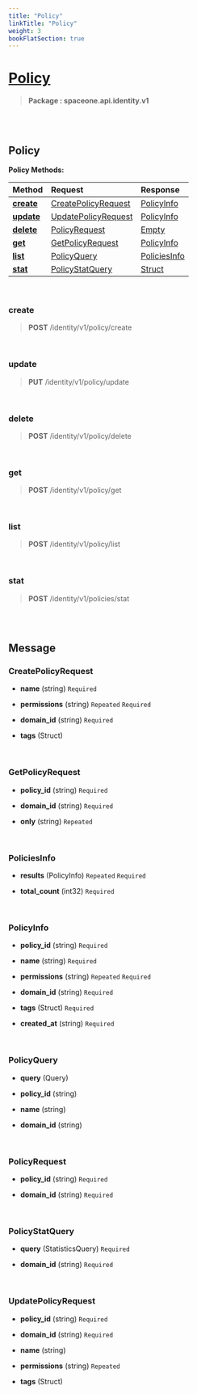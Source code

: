 ```yaml
---
title: "Policy"
linkTitle: "Policy"
weight: 3
bookFlatSection: true
---
```

# [Policy](#Policy)



>  **Package : spaceone.api.identity.v1**

<br>
<br>

## Policy





**Policy Methods:**


| Method | Request | Response |
| :----- | :-------- | :-------- |
| [**create**](./Policy#create) | [CreatePolicyRequest](Policy#createpolicyrequest) | [PolicyInfo](Policy#policyinfo) |
| [**update**](./Policy#update) | [UpdatePolicyRequest](Policy#updatepolicyrequest) | [PolicyInfo](Policy#policyinfo) |
| [**delete**](./Policy#delete) | [PolicyRequest](Policy#policyrequest) | [Empty](Policy#empty) |
| [**get**](./Policy#get) | [GetPolicyRequest](Policy#getpolicyrequest) | [PolicyInfo](Policy#policyinfo) |
| [**list**](./Policy#list) | [PolicyQuery](Policy#policyquery) | [PoliciesInfo](Policy#policiesinfo) |
| [**stat**](./Policy#stat) | [PolicyStatQuery](Policy#policystatquery) | [Struct](Policy#struct) |



    
<br>

### create





> **POST** /identity/v1/policy/create
>






    
<br>

### update





> **PUT** /identity/v1/policy/update
>






    
<br>

### delete





> **POST** /identity/v1/policy/delete
>






    
<br>

### get





> **POST** /identity/v1/policy/get
>






    
<br>

### list





> **POST** /identity/v1/policy/list
>






    
<br>

### stat





> **POST** /identity/v1/policies/stat
>






    


<br>
<br>

## Message



### CreatePolicyRequest
* **name** (string)   `Required` 

    
* **permissions** (string)  `Repeated`    `Required` 

    
* **domain_id** (string)   `Required` 

    
* **tags** (Struct)  

    <br>

### GetPolicyRequest
* **policy_id** (string)   `Required` 

    
* **domain_id** (string)   `Required` 

    
* **only** (string)  `Repeated`   

    <br>

### PoliciesInfo
* **results** (PolicyInfo)  `Repeated`    `Required` 

    
* **total_count** (int32)   `Required` 

    <br>

### PolicyInfo
* **policy_id** (string)   `Required` 

    
* **name** (string)   `Required` 

    
* **permissions** (string)  `Repeated`    `Required` 

    
* **domain_id** (string)   `Required` 

    
* **tags** (Struct)   `Required` 

    
* **created_at** (string)   `Required` 

    <br>

### PolicyQuery
* **query** (Query)  

    
* **policy_id** (string)  

    
* **name** (string)  

    
* **domain_id** (string)  

    <br>

### PolicyRequest
* **policy_id** (string)   `Required` 

    
* **domain_id** (string)   `Required` 

    <br>

### PolicyStatQuery
* **query** (StatisticsQuery)   `Required` 

    
* **domain_id** (string)   `Required` 

    <br>

### UpdatePolicyRequest
* **policy_id** (string)   `Required` 

    
* **domain_id** (string)   `Required` 

    
* **name** (string)  

    
* **permissions** (string)  `Repeated`   

    
* **tags** (Struct)  

    <br>
